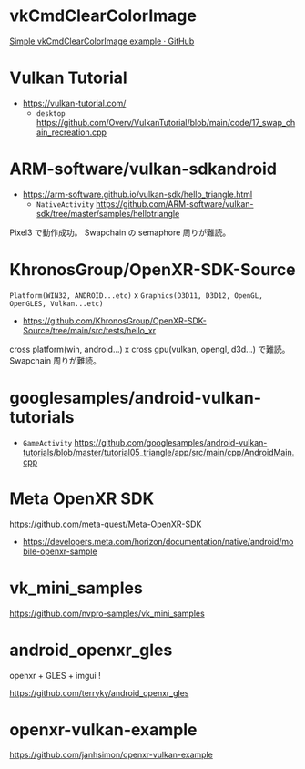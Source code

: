 # vkCmdClearColorImage

[Simple vkCmdClearColorImage example · GitHub](https://gist.github.com/TheServer201/26c280d0779423dc714da4a299636ff7)

# Vulkan Tutorial

- https://vulkan-tutorial.com/
  - `desktop` https://github.com/Overv/VulkanTutorial/blob/main/code/17_swap_chain_recreation.cpp

# ARM-software/vulkan-sdkandroid

- https://arm-software.github.io/vulkan-sdk/hello_triangle.html
  - `NativeActivity` https://github.com/ARM-software/vulkan-sdk/tree/master/samples/hellotriangle

Pixel3 で動作成功。
Swapchain の semaphore 周りが難読。

# KhronosGroup/OpenXR-SDK-Source

`Platform(WIN32, ANDROID...etc)` x `Graphics(D3D11, D3D12, OpenGL, OpenGLES, Vulkan...etc)`

- https://github.com/KhronosGroup/OpenXR-SDK-Source/tree/main/src/tests/hello_xr

cross platform(win, android...) x cross gpu(vulkan, opengl, d3d...) で難読。
Swapchain 周りが難読。

# googlesamples/android-vulkan-tutorials

- `GameActivity` https://github.com/googlesamples/android-vulkan-tutorials/blob/master/tutorial05_triangle/app/src/main/cpp/AndroidMain.cpp

# Meta OpenXR SDK

https://github.com/meta-quest/Meta-OpenXR-SDK

- https://developers.meta.com/horizon/documentation/native/android/mobile-openxr-sample

# vk_mini_samples

https://github.com/nvpro-samples/vk_mini_samples

# android_openxr_gles

openxr + GLES + imgui !

https://github.com/terryky/android_openxr_gles

# openxr-vulkan-example

https://github.com/janhsimon/openxr-vulkan-example


